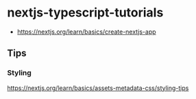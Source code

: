 # nextjs-typescript-tutorials

- <https://nextjs.org/learn/basics/create-nextjs-app>

## Tips

### Styling

<https://nextjs.org/learn/basics/assets-metadata-css/styling-tips>
